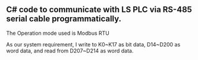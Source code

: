 ## C# code to communicate with LS PLC via RS-485 serial cable programmatically. 

The Operation mode used is Modbus RTU

As our system requirement, I write to K0~K17 as bit data, D14~D200 as word data, and read from D207~D214 as word data.

